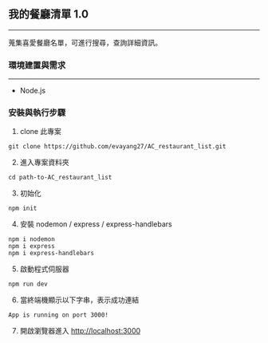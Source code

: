 ## 我的餐廳清單 1.0
***
蒐集喜愛餐廳名單，可進行搜尋，查詢詳細資訊。

### 環境建置與需求
***
+ Node.js

### 安裝與執行步驟
1. clone 此專案
```
git clone https://github.com/evayang27/AC_restaurant_list.git
```
2. 進入專案資料夾
```
cd path-to-AC_restaurant_list
```
3. 初始化
```
npm init
```
4. 安裝 nodemon / express / express-handlebars
```
npm i nodemon
npm i express
npm i express-handlebars
```
5. 啟動程式伺服器
```
npm run dev
```
6. 當終端機顯示以下字串，表示成功連結
```
App is running on port 3000!
```
7. 開啟瀏覽器進入 [http://localhost:3000](http://localhost:3000)